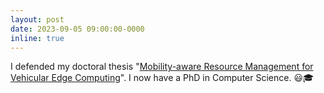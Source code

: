 ```yaml
---
layout: post
date: 2023-09-05 09:00:00-0000
inline: true
---
```


I defended my doctoral thesis "[Mobility-aware Resource Management for Vehicular Edge Computing](/assets/pdf/Tese_Joahannes_vFinal.pdf)". I now have a PhD in Computer Science. 😃🎓